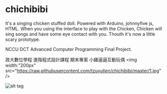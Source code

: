 # chichibibi
It's a singing chicken stuffed doll.
Powered with Arduino, johnnyfive js, HTML.
When you using the interface to play with the Chicken, Chicken will sing songs and have some eye contact with you.
Thouth it's now a little scary prototype.


NCCU DCT Advanced Computer Programming Final Project.

政大數位學程 進階程式設計課程 期末專案
小雞逼逼互動玩偶
<img width:"200px" src="https://raw.githubusercontent.com/tzuyulien/chichibibi/master/1.jpg" />

![alt tag](https://raw.githubusercontent.com/tzuyulien/chichibibi/master/1.jpg)
